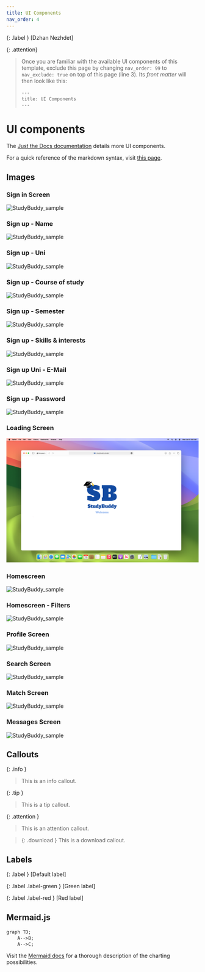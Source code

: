 ```yaml
---
title: UI Components
nav_order: 4
---
```


{: .label }
[Dzhan Nezhdet]

{: .attention}
> Once you are familiar with the available UI components of this template, exclude this page by changing `nav_order: 99` to `nav_exclude: true` on top of this page (line 3). Its *front matter* will then look like this:
> ```
> ---
> title: UI Components
> ---
> ```

# UI components

The [Just the Docs documentation](https://just-the-docs.github.io/just-the-docs/docs/ui-components) details more UI components.

For a quick reference of the markdown syntax, visit [this page](https://github.com/just-the-docs/just-the-docs/blob/main/docs/index-test.md?plain=1).

## Images

### Sign in Screen

![StudyBuddy_sample](assets/images/Sign%20in.jpg)

### Sign up - Name

![StudyBuddy_sample](assets/images/Sign%20up%20-%20Name.jpg)

### Sign up - Uni

![StudyBuddy_sample](assets/images/Sign%20up%20-%20Uni.jpg)

### Sign up - Course of study

![StudyBuddy_sample](assets/images/Sign%20up%20-%20Course%20of%20study.jpg)

### Sign up - Semester

![StudyBuddy_sample](assets/images/Sign%20up%20-%20Semester.jpg)

### Sign up - Skills & interests

![StudyBuddy_sample](assets/images/Sign%20up%20-%20Skills%20&%20Interests.jpg)

### Sign up Uni - E-Mail

![StudyBuddy_sample](assets/images/Sign%20up%20-%20Uni%20E-Mail.jpg)

### Sign up - Password

![StudyBuddy_sample](assets/images//Sign%20up%20-%20Password.jpg)

### Loading Screen

![StudyBuddy_sample](assets/images//Loading%20Screen.jpg)

### Homescreen

![StudyBuddy_sample](assets/images/Homescreen.jpg)

### Homescreen - Filters

![StudyBuddy_sample](assets/images/Homescreen%20-%20Filters.jpg)

### Profile Screen

![StudyBuddy_sample](assets/images/Profile%20Screen.jpg)

### Search Screen

![StudyBuddy_sample](assets/images//Search.jpg)

### Match Screen

![StudyBuddy_sample](assets/images/Match%20Screen.jpg)

### Messages Screen

![StudyBuddy_sample](assets/images/Messages.jpg)

## Callouts

{: .info }
> This is an info callout.

{: .tip }
> This is a tip callout.

{: .attention }
> This is an attention callout.

> {: .download }
> This is a download callout.

## Labels

{: .label }
[Default label]

{: .label .label-green }
[Green label]

{: .label .label-red }
[Red label]

## Mermaid.js

```mermaid
graph TD;
    A-->B;
    A-->C;
```

Visit the [Mermaid docs](https://mermaid.js.org/intro/) for a thorough description of the charting possibilities.